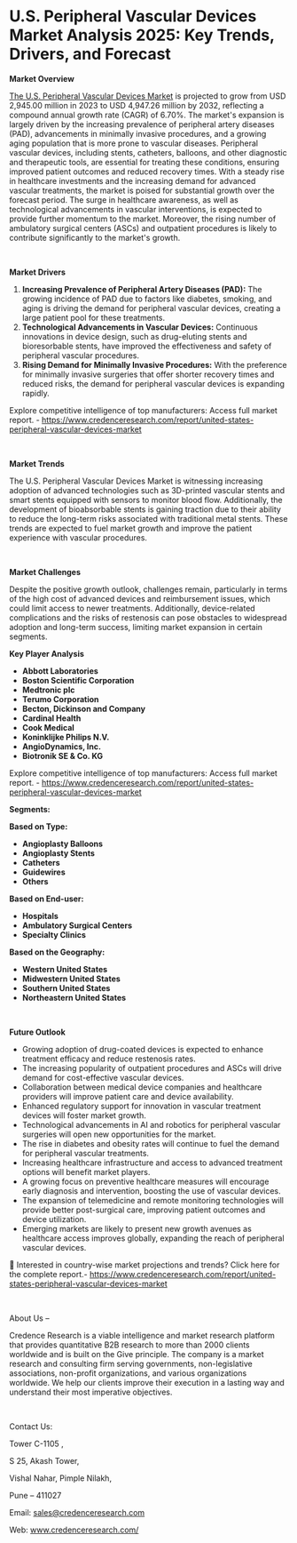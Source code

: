 # U.S. Peripheral Vascular Devices Market Analysis 2025: Key Trends, Drivers, and Forecast


<p><strong>Market Overview</strong></p>
<p><a href="https://www.credenceresearch.com/report/united-states-peripheral-vascular-devices-market">The U.S. Peripheral Vascular Devices Market</a> is projected to grow from USD 2,945.00 million in 2023 to USD 4,947.26 million by 2032, reflecting a compound annual growth rate (CAGR) of 6.70%. The market's expansion is largely driven by the increasing prevalence of peripheral artery diseases (PAD), advancements in minimally invasive procedures, and a growing aging population that is more prone to vascular diseases. Peripheral vascular devices, including stents, catheters, balloons, and other diagnostic and therapeutic tools, are essential for treating these conditions, ensuring improved patient outcomes and reduced recovery times. With a steady rise in healthcare investments and the increasing demand for advanced vascular treatments, the market is poised for substantial growth over the forecast period. The surge in healthcare awareness, as well as technological advancements in vascular interventions, is expected to provide further momentum to the market. Moreover, the rising number of ambulatory surgical centers (ASCs) and outpatient procedures is likely to contribute significantly to the market's growth.</p>
<p><strong>&nbsp;</strong></p>
<p><strong>Market Drivers</strong></p>
<ol>
<li><strong>Increasing Prevalence of Peripheral Artery Diseases (PAD):</strong> The growing incidence of PAD due to factors like diabetes, smoking, and aging is driving the demand for peripheral vascular devices, creating a large patient pool for these treatments.</li>
<li data-start="1421" data-end="1645"><strong data-start="1421" data-end="1472">Technological Advancements in Vascular Devices:</strong> Continuous innovations in device design, such as drug-eluting stents and bioresorbable stents, have improved the effectiveness and safety of peripheral vascular procedures.</li>
<li data-start="1650" data-end="1873"><strong data-start="1650" data-end="1702">Rising Demand for Minimally Invasive Procedures:</strong> With the preference for minimally invasive surgeries that offer shorter recovery times and reduced risks, the demand for peripheral vascular devices is expanding rapidly.</li>
</ol>
<p data-start="1875" data-end="1901">Explore competitive intelligence of top manufacturers: Access full market report. - <a href="https://www.credenceresearch.com/report/united-states-peripheral-vascular-devices-market">https://www.credenceresearch.com/report/united-states-peripheral-vascular-devices-market</a></p>
<p><strong>&nbsp;</strong></p>
<p><strong>Market Trends</strong></p>
<p>The U.S. Peripheral Vascular Devices Market is witnessing increasing adoption of advanced technologies such as 3D-printed vascular stents and smart stents equipped with sensors to monitor blood flow. Additionally, the development of bioabsorbable stents is gaining traction due to their ability to reduce the long-term risks associated with traditional metal stents. These trends are expected to fuel market growth and improve the patient experience with vascular procedures.</p>
<p><strong>&nbsp;</strong></p>
<p><strong>Market Challenges</strong></p>
<p>Despite the positive growth outlook, challenges remain, particularly in terms of the high cost of advanced devices and reimbursement issues, which could limit access to newer treatments. Additionally, device-related complications and the risks of restenosis can pose obstacles to widespread adoption and long-term success, limiting market expansion in certain segments.</p>
<p><strong>Key Player Analysis</strong></p>
<ul>
<li><strong>Abbott Laboratories</strong></li>
<li><strong>Boston Scientific Corporation</strong></li>
<li><strong>Medtronic plc</strong></li>
<li><strong>Terumo Corporation</strong></li>
<li><strong>Becton, Dickinson and Company</strong></li>
<li><strong>Cardinal Health</strong></li>
<li><strong>Cook Medical</strong></li>
<li><strong>Koninklijke Philips N.V.</strong></li>
<li><strong>AngioDynamics, Inc.</strong></li>
<li><strong>Biotronik SE &amp; Co. KG</strong></li>
</ul>
<p>Explore competitive intelligence of top manufacturers: Access full market report. - <a href="https://www.credenceresearch.com/report/united-states-peripheral-vascular-devices-market">https://www.credenceresearch.com/report/united-states-peripheral-vascular-devices-market</a></p>
<p><strong>Segments:</strong></p>
<p><strong>Based on&nbsp;Type:</strong></p>
<ul>
<li><strong>Angioplasty Balloons</strong></li>
<li><strong>Angioplasty Stents</strong></li>
<li><strong>Catheters</strong></li>
<li><strong>Guidewires</strong></li>
<li><strong>Others</strong></li>
</ul>
<p><strong>Based on End-user:</strong></p>
<ul>
<li><strong>Hospitals</strong></li>
<li><strong>Ambulatory Surgical Centers</strong></li>
<li><strong>Specialty Clinics</strong></li>
</ul>
<p><strong>Based on the Geography:</strong></p>
<ul>
<li><strong>Western United States</strong></li>
<li><strong>Midwestern United States</strong></li>
<li><strong>Southern United States</strong></li>
<li><strong>Northeastern United States</strong></li>
</ul>
<p><strong>&nbsp;</strong></p>
<p><strong>Future Outlook </strong></p>
<ul>
<li>Growing adoption of drug-coated devices is expected to enhance treatment efficacy and reduce restenosis rates.</li>
<li>The increasing popularity of outpatient procedures and ASCs will drive demand for cost-effective vascular devices.</li>
<li>Collaboration between medical device companies and healthcare providers will improve patient care and device availability.</li>
<li>Enhanced regulatory support for innovation in vascular treatment devices will foster market growth.</li>
<li>Technological advancements in AI and robotics for peripheral vascular surgeries will open new opportunities for the market.</li>
<li>The rise in diabetes and obesity rates will continue to fuel the demand for peripheral vascular treatments.</li>
<li>Increasing healthcare infrastructure and access to advanced treatment options will benefit market players.</li>
<li>A growing focus on preventive healthcare measures will encourage early diagnosis and intervention, boosting the use of vascular devices.</li>
<li>The expansion of telemedicine and remote monitoring technologies will provide better post-surgical care, improving patient outcomes and device utilization.</li>
<li>Emerging markets are likely to present new growth avenues as healthcare access improves globally, expanding the reach of peripheral vascular devices.</li>
</ul>
<p>📌 Interested in country-wise market projections and trends? Click here for the complete report.- <a href="https://www.credenceresearch.com/report/united-states-peripheral-vascular-devices-market">https://www.credenceresearch.com/report/united-states-peripheral-vascular-devices-market</a></p>
<p>&nbsp;</p>
<p>About Us &ndash;</p>
<p>Credence Research is a viable intelligence and market research platform that provides quantitative B2B research to more than 2000 clients worldwide and is built on the Give principle. The company is a market research and consulting firm serving governments, non-legislative associations, non-profit organizations, and various organizations worldwide. We help our clients improve their execution in a lasting way and understand their most imperative objectives.</p>
<p>&nbsp;</p>
<p>Contact Us:</p>
<p>Tower C-1105 ,</p>
<p>S 25, Akash Tower,</p>
<p>Vishal Nahar, Pimple Nilakh,</p>
<p>Pune &ndash; 411027</p>
<p>Email: <a href="mailto:sales@credenceresearch.com">sales@credenceresearch.com</a></p>
<p>Web: <a href="http://www.credenceresearch.com/">www.credenceresearch.com/</a></p>
